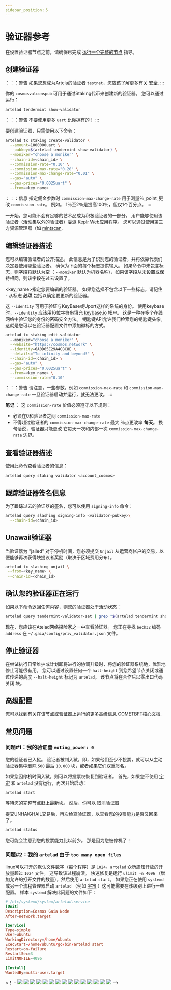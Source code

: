 ```yaml
---
sidebar_position：5
---
```


# 验证器参考

在设置验证器节点之前，请确保已完成 [运行一个完整的节点](../node/run-full-node) 指导。

## 创建验证器

：：：警告
如果您想成为Artela的验证者 `testnet`，您应该了解更多有关 [安全](./security).
:::

你的 `cosmosvalconspub` 可用于通过Staking代币来创建新的验证器。 您可以通过运行：

```bash
artelad tendermint show-validator
```

：：：警告
不要使用更多 `uart` 比你拥有的！
:::

要创建验证器，只需使用以下命令：

```bash
artelad tx staking create-validator \
  --amount=1000000uart \
  --pubkey=$(artelad tendermint show-validator) \
  --moniker="choose a moniker" \
  --chain-id=<chain_id> \
  --commission-rate="0.10" \
  --commission-max-rate="0.20" \
  --commission-max-change-rate="0.01" \
  --gas="auto" \
  --gas-prices="0.0025uart" \
  --from=<key_name>
```
：：：信息
指定佣金参数时 `commission-max-change-rate` 用于测量％_point_更改 `commission-rate`。 例如。 1％至2％是提高100％，但仅1个百分点。
:::

一开始，您可能不会有足够的艺术品成为积极验证者的一部分。 用户能够使用该验证者（活动集以外的验证者）委派 [Keplr Web应用程序](https://wallet.keplr.app/#/cosmoshub/stake?tab=inactive-validators)。 您可以通过使用第三方资源管理器（如 [mintscan](https://www.mintscan.io/cosmos/validators).

## 编辑验证器描述

您可以编辑验证者的公开描述。 此信息是为了识别您的验证者，并将依靠代表们决定要使用哪些验证者。 确保为下面的每个标志提供输入。 如果命令中未包含标志，则字段将默认为空（ `--moniker` 默认为机器名称），如果该字段从未设置或保持相同，则该字段在过去设置了。

<key_name>指定您要编辑的验证器。 如果您选择不包含以下一些标志，请记住 - 从标志 **必须** 包括以确定要更新的验证器。

这 `--identity` 可用于验证与KeyBase或Uport这样的系统的身份。 使用keybase时，`--identity` 应该用16位字符串填充 [keybase.io](https://keybase.io) 帐户。 这是一种在多个在线网络中验证您的身份的密码安全方法。 钥匙键API允许我们检索您的钥匙键头像。 这就是您可以在验证器配置文件中添加徽标的方式。

```bash
artelad tx staking edit-validator
  --moniker="choose a moniker" \
  --website="https://cosmos.network" \
  --identity=6A0D65E29A4CBC8E \
  --details="To infinity and beyond!" \
  --chain-id=<chain_id> \
  --gas="auto" \
  --gas-prices="0.0025uart" \
  --from=<key_name> \
  --commission-rate="0.10" 
```

：：：警告
请注意，一些参数，例如 `commission-max-rate` 和 `commission-max-change-rate` 一旦验证器启动并运行，就无法更改。
:::

 **笔记** ： 这 `commission-rate` 价值必须遵守以下规则：

- 必须在0和验证者之间 `commission-max-rate` 
- 不得超过验证者的 `commission-max-change-rate` 最大
％点更改率 **每天**。 换句话说，验证器只能更改
它每天一次和内部一次 `commission-max-change-rate` 边界。

## 查看验证器描述

使用此命令查看验证者的信息：

```bash
artelad query staking validator <account_cosmos>
```

## 跟踪验证器签名信息

为了跟踪过去的验证器的签名，您可以使用 `signing-info` 命令：

```bash
artelad query slashing signing-info <validator-pubkey>\
  --chain-id=<chain_id>
```

## Unawail验证器

当验证器为 "jailed" 对于停机时间，您必须提交 `Unjail` 从运营商帐户的交易，以便能够再次获得块提议者奖励（取决于区域费用分布）。

```bash
artelad tx slashing unjail \
 --from=<key_name> \
 --chain-id=<chain_id>
```

## 确认您的验证器正在运行

如果以下命令返回任何内容，则您的验证器处于活动状态：

```bash
artelad query tendermint-validator-set | grep "$(artelad tendermint show-address)" 
```

现在，您应该在Atelad网络探险家之一中查看验证器。 您正在寻找 `bech32` 编码 `address` 在 `~/.gaia/config/priv_validator.json` 文件。

## 停止验证器

在尝试执行日常维护或计划即将进行的协调升级时，将您的验证器系统地，优雅地停止可能很有用。 您可以通过设置任何一个 `halt-height` 到您希望节点关闭或通过传递的高度 `--halt-height` 标记为 `artelad`。 该节点将在合作后以零出口代码关闭
块。

## 高级配置

您可以找到有关在该节点或验证器上运行的更多高级信息 [COMETBFT核心文档](https://docs.cometbft.com/v0.34/core/validators).

## 常见问题

### 问题#1：我的验证器 `voting_power: 0` 

您的验证者已入狱。 验证者被判入狱，即，如果他们至少不投票，就可以从主动验证器集中删除 `500` 最后 `10,000` 块，或者如果它们双重签名。

如果您因停机时间入狱，则可以将投票权恢复到验证者。 首先，如果您不使用 [宇宙](https://docs.cosmos.network/v0.45/run-node/cosmovisor.html) 和 `artelad` 没有运行，再次开始启动：

```bash
artelad start
```

等待您的完整节点赶上最新块。 然后，你可以 [取消验证器](#unjail-validator) 

提交UNHAIGHAIL交易后，再次检查验证器，以查看您的投票能力是否又回来了。

```bash
artelad status
```

您可能会注意到您的投票能力比以前少。 那是因为您被停机了！

### 问题#2：我的 `artelad` 由于 `too many open files` 

linux可以打开的默认文件数字（每个程序）是 `1024`。`artelad` 众所周知开放的开放量超过 `1024` 文件。 这导致该过程崩溃。 快速修复是运行 `ulimit -n 4096` （增加允许的打开文件的数量），然后使用 `artelad start`。 如果您正在使用 `systemd` 或另一个流程管理器启动 `artelad` （例如 [宇宙](https://docs.cosmos.network/v0.45/run-node/cosmovisor.html) ）这可能需要在该级别上进行一些配置。 样本 `systemd` 解决此问题的文件如下：

```toml
# /etc/systemd/system/artelad.service
[Unit]
Description=Cosmos Gaia Node
After=network.target

[Service]
Type=simple
User=ubuntu
WorkingDirectory=/home/ubuntu
ExecStart=/home/ubuntu/go/bin/artelad start
Restart=on-failure
RestartSec=3
LimitNOFILE=4096

[Install]
WantedBy=multi-user.target
```

<！ -
 ![](./img/v1.png) 
 ![](./img/v2.png) 
 ![](./img/v3.png) 
 ![](./img/v4.png) 
 ![](./img/v5.png) 
 ![](./img/v6.png) 
 ![](./img/v7.png) 
 ![](./img/v8.png) 
 ![](./img/v9.png) 
 ![](./img/v10.png) 
 ![](./img/v11.png) 
 ![](./img/v12.png) 
 ![](./img/v13.png) 
 ![](./img/v14.png) 
 ![](./img/v15.png) 
-->